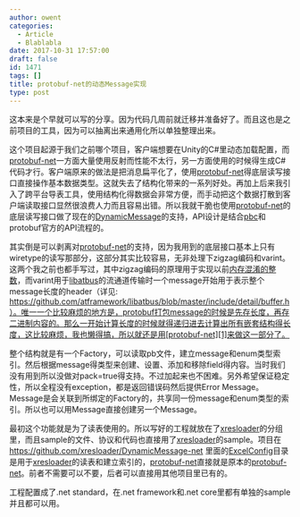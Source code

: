 ```yaml
---
author: owent
categories:
  - Article
  - Blablabla
date: 2017-10-31 17:57:00
draft: false
id: 1471
tags: []
title: protobuf-net的动态Message实现
type: post
---
```


这本来是个早就可以写的分享。因为代码几周前就迁移并准备好了。而且这也是之前项目的工具，因为可以抽离出来通用化所以单独整理出来。



这个项目起源于我们之前哪个项目，客户端想要在Unity的C#里动态加载配置，而[protobuf-net][1]一方面大量使用反射而性能不太行，另一方面使用的时候得生成C#代码才行。客户端原来的做法是把消息扁平化了，使用[protobuf-net][1]得底层读写接口直接操作基本数据类型。这就失去了结构化带来的一系列好处。再加上后来我引入了跨平台导表工具，使用结构化得数据会非常方便，而手动把这个数据打散到客户端读取接口显然很浪费人力而且容易出错。所以我就干脆也使用[protobuf-net][1]的底层读写接口做了现在的[DynamicMessage][2]的支持，API设计是结合[pbc][4]和protobuf官方的API流程的。



其实倒是可以剥离对[protobuf-net][1]的支持，因为我用到的底层接口基本上只有wiretype的读写那部分，这部分其实比较容易，无非处理下zigzag编码和varint。这两个我之前也都手写过，其中zigzag编码的原理用于实现以前[内存混淆的整数][5]，而varint用于[libatbus][6]的流通道传输时一个message开始用于表示整个message长度的header（详见: https://github.com/atframework/libatbus/blob/master/include/detail/buffer.h）。唯一一个比较麻烦的地方是，protobuf打包message的时候是先存长度，再存二进制内容的。那么一开始计算长度的时候就得递归进去计算出所有嵌套结构得长度，这比较麻烦，我也懒得搞，所以就还是用[protobuf-net][1]来做这一部分了。



整个结构就是有一个Factory，可以读取pb文件，建立message和enum类型索引。然后根据message得类型来创建、设置、添加和移除field得内容。当时我们没有用到所以没做对pack=true得支持。不过加起来也不困难。另外希望保证稳定性，所以全程没有exception，都是返回错误码然后提供Error Message。Message是会关联到所绑定的Factory的，共享同一份message和enum类型的索引。所以也可以用Message直接创建另一个Message。



最初这个功能就是为了读表使用的。所以写好的工程就放在了[xresloader][3]的分组里，而且sample的文件、协议和代码也直接用了[xresloader][3]的sample。项目在 https://github.com/xresloader/DynamicMessage-net 里面的[ExcelConfig](https://github.com/xresloader/DynamicMessage-net/tree/master/ExcelConfig)目录是用于[xresloader][3]的读表和建立索引的，[protobuf-net](https://github.com/xresloader/DynamicMessage-net/tree/master/protobuf-net)直接就是原本的[protobuf-net][1]。前者不需要可以不要，后者可以直接用其他项目里已有的。

工程配置成了.net standard，在.net framework和.net core里都有单独的sample并且都可以用。



[1]: https://github.com/mgravell/protobuf-net
[2]: https://github.com/xresloader/DynamicMessage-net
[3]: https://github.com/xresloader/xresloader
[4]: https://github.com/cloudwu/pbc
[5]: https://github.com/atframework/atframe_utils/blob/master/include/algorithm/mixed_int.h
[6]: https://github.com/atframework/libatbus